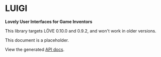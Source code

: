 # LUIGI
**Lovely User Interfaces for Game Inventors**

This library targets LÖVE 0.10.0 and 0.9.2, and won't work in older versions.

This document is a placeholder.

View the generated [API docs](http://airstruck.github.io/luigi/doc/).
